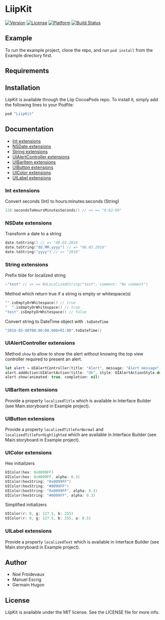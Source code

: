 # LiipKit

[![Version](https://img.shields.io/cocoapods/v/LiipKit.svg?style=flat)](http://cocoapods.org/pods/LiipKit)
[![License](https://img.shields.io/cocoapods/l/LiipKit.svg?style=flat)](http://cocoapods.org/pods/LiipKit)
[![Platform](https://img.shields.io/cocoapods/p/LiipKit.svg?style=flat)](http://cocoapods.org/pods/LiipKit)
[![Build Status](https://travis-ci.org/liip/LiipKit.svg?branch=master)](https://travis-ci.org/liip/LiipKit)

## Example

To run the example project, clone the repo, and run `pod install` from the Example directory first.

## Requirements

## Installation

LiipKit is available through the Liip CocoaPods repo. To install
it, simply add the following lines to your Podfile:

```ruby
pod "LiipKit"
```

## Documentation

* [Int extensions](#int-extensions)
* [NSDate extensions](#nsdate-extensions)
* [String extensions](#string-extensions)
* [UIAlertController extensions](#uialert-extensions)
* [UIBarItem extensions](#uibaritem-extensions)
* [UIButton extensions](#uibutton-extensions)
* [UIColor extensions](#uicolor-extensions)
* [UILabel extensions](#uilabel-extensions)

### Int extensions

Convert seconds (Int) to hours:minutes:seconds (String)

```swift
120.secondsToHoursMinutesSeconds() // => == "0:02:00"
```

### NSDate extensions

Transform a date to a string

```swift
date.toString() // => "08-03-2016
date.toString("dd.MM.yyyy") // => "08.03.2016"
date.toString("yyyy") // => "2016"
```

### String extensions

Prefix tilde for localized string

```swift
~"test" // => == NSLocalizedString("test", comment: "No comment")
```

Method which return true if a string is empty or whitespace(s)

```swift
"".isEmptyOrWhitespace() // true
"  ".isEmptyOrWhitespace() // true
"test".isEmptyOrWhitespace() // false
```

Convert string to DateTime object with `.toDateTime`

```swift
"2016-03-08T00:00:00.000+01:00".toDateTime()
```

### UIAlertController extensions

Method `show` to allow to show the alert without knowing the top view controller required to present an alert.

```swift
let alert = UIAlertController(title: "Alert", message: "Alert message", preferredStyle: UIAlertControllerStyle.alert)
alert.addAction(UIAlertAction(title: "Ok", style: UIAlertActionStyle.default, handler: nil))
alert.show(animated: true, completion: nil)
```

### UIBarItem extensions

Provide a property `localizedTitle` which is available in Interface Builder (see Main.storyboard in Example project).

### UIButton extensions

Provide a property `localizedTitleForNormal` and `localizedTitleForHighlighted` which are available in Interface Builder (see Main.storyboard in Example project).

### UIColor extensions

Hex initializers

```swift
UIColor(hex: 0x0099FF)
UIColor(hex: 0x0099FF, alpha: 0.3)
UIColor(hexString: "0x0099FF")
UIColor(hexString: "#0099FF")
UIColor(hexString: "0x0099FF", alpha: 0.3)
UIColor(hexString: "#0099FF", alpha: 0.3)
```

Simplified initializers

```swift
UIColor(r: 0, g: 127.5, b: 255)
UIColor(r: 0, g: 127.5, b: 255, a: 0.5)
```

### UILabel extensions

Provide a property `localizedText` which is available in Interface Builder (see Main.storyboard in Example project).

## Author

* Noé Froidevaux
* Manuel Escrig
* Germain Hugon

## License

LiipKit is available under the MIT license. See the LICENSE file for more info.
